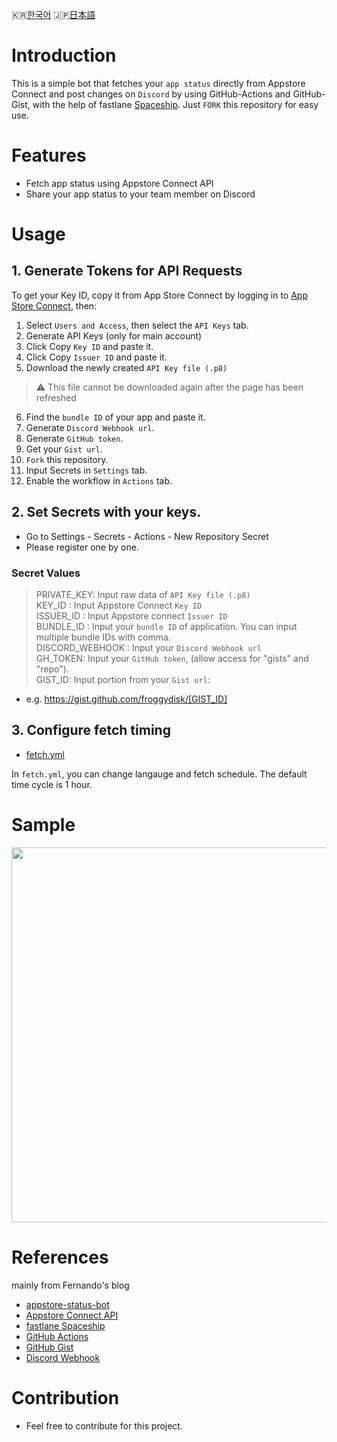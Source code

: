 🇰🇷[한국어](./README-KOREAN.md) 🇯🇵[日本語](./README-JAPANESE.md)

# Introduction
This is a simple bot that fetches your `app status` directly from Appstore Connect and post changes on `Discord` by using GitHub-Actions and GitHub-Gist, with the help of fastlane [Spaceship](https://github.com/fastlane/fastlane/tree/master/spaceship).
Just `FORK` this repository for easy use.

# Features
- Fetch app status using Appstore Connect API 
- Share your app status to your team member on Discord

# Usage

## 1. Generate Tokens for API Requests 
To get your Key ID, copy it from App Store Connect by logging in to [App Store Connect](https://appstoreconnect.apple.com/), then: 

1. Select `Users and Access`, then select the `API Keys` tab. 
2. Generate API Keys (only for main account)
3. Click Copy `Key ID` and paste it. 
4. Click Copy `Issuer ID` and paste it.
5. Download the newly created `API Key file (.p8)`
  > ⚠️ This file cannot be downloaded again after the page has been refreshed

6. Find the `bundle ID` of your app and paste it. 
7. Generate `Discord Webhook url`. 
8. Generate `GitHub token`.
9. Get your `Gist url`.
10. `Fork` this repository.
11. Input Secrets in `Settings` tab.
12. Enable the workflow in `Actions` tab.

## 2. Set Secrets with your keys.

- Go to Settings - Secrets - Actions - New Repository Secret
- Please register one by one.  

### Secret Values 

> PRIVATE_KEY: Input raw data of `API Key file (.p8)`   
> KEY_ID : Input Appstore Connect `Key ID`  
> ISSUER_ID : Input Appstore connect `Issuer ID`   
> BUNDLE_ID : Input your `bundle ID` of application. You can input multiple bundle IDs with comma.   
> DISCORD_WEBHOOK :  Input your `Discord Webhook url`  
> GH_TOKEN: Input your `GitHub token`, (allow access for "gists" and "repo").   
> GIST_ID: Input portion from your `Gist url`:
  - e.g. https://gist.github.com/froggydisk/[GIST_ID]


## 3. Configure fetch timing

- [fetch.yml](./.github/workflows/fetch.yml) 

In `fetch.yml`, you can change langauge and fetch schedule. The default time cycle is 1 hour. 

# Sample
<img src="https://github.com/froggydisk/froggydisk.github.io/blob/master/assets/img/discord-noti.png?raw=true" width="600">  

# References

mainly from Fernando's blog
- [appstore-status-bot](https://github.com/techinpark/appstore-status-bot)
- [Appstore Connect API](https://developer.apple.com/documentation/appstoreconnectapi)  
- [fastlane Spaceship](https://github.com/fastlane/fastlane/tree/master/spaceship)  
- [GitHub Actions](https://docs.github.com/en/actions)  
- [GitHub Gist](https://gist.github.com)  
- [Discord Webhook](https://support.discord.com/hc/en-us/articles/228383668-Intro-to-Webhooks)


# Contribution 
- Feel free to contribute for this project. 
